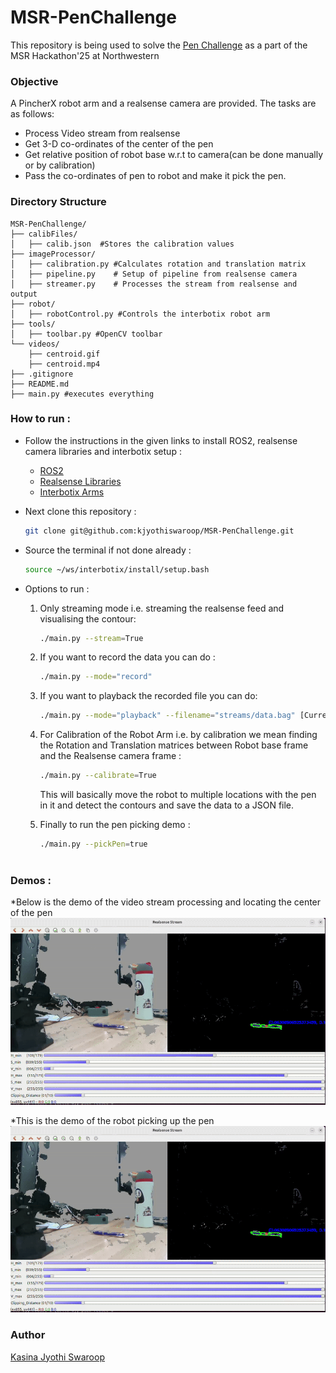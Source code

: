 # MSR-PenChallenge
This repository is being used to solve the [Pen Challenge](https://nu-msr.github.io/hackathon/pen_challenge.html) as a part of the MSR Hackathon'25 at Northwestern

### Objective
A PincherX robot arm and a realsense camera are provided. The tasks are as follows:
* Process Video stream from realsense 
* Get 3-D co-ordinates of the center of the pen 
* Get relative position of robot base w.r.t to camera(can be done manually or by calibration)
* Pass the co-ordinates of pen to robot and make it pick the pen.

### Directory Structure
```
MSR-PenChallenge/
├── calibFiles/
│   ├── calib.json  #Stores the calibration values
├── imageProcessor/ 
│   ├── calibration.py #Calculates rotation and translation matrix
│   ├── pipeline.py    # Setup of pipeline from realsense camera
│   ├── streamer.py    # Processes the stream from realsense and output
├── robot/
│   ├── robotControl.py #Controls the interbotix robot arm
├── tools/
│   ├── toolbar.py #OpenCV toolbar
└── videos/
    ├── centroid.gif
    ├── centroid.mp4
├── .gitignore
├── README.md
├── main.py #executes everything

```
### How to run :
* Follow the instructions in the given links to install ROS2, realsense camera libraries and interbotix setup :
   * [ROS2](http://nu-msr.github.io/hackathon/computer_setup.html#robot-operating-system-ros-2--2-P-1)
   * [Realsense Libraries](https://nu-msr.github.io/hackathon/computer_setup.html#realsense)
   * [Interbotix Arms](https://nu-msr.github.io/hackathon/computer_setup.html#interbotix_setup)
     
* Next clone this repository :
   ``` bash
   git clone git@github.com:kjyothiswaroop/MSR-PenChallenge.git
   ```
* Source the terminal if not done already :
  ``` bash
  source ~/ws/interbotix/install/setup.bash
  ```
* Options to run :
   1) Only streaming mode i.e. streaming the realsense feed and visualising the contour:
      ``` bash
      ./main.py --stream=True
      
   2) If you want to record the data you can do :
      ``` bash
      ./main.py --mode="record"
      
   3) If you want to playback the recorded file you can do:
      ``` bash
      ./main.py --mode="playback" --filename="streams/data.bag" [Currently there is no folder called streams but you can create one]
      
   4) For Calibration of the Robot Arm i.e. by calibration we mean finding the Rotation and Translation matrices between Robot base frame and the Realsense camera frame :
      ```bash
      ./main.py --calibrate=True
      ```
      This will basically move the robot to multiple locations with the pen in it and detect the contours and save the data to a JSON file.
      
  5) Finally to run the pen picking demo :
      ```bash
      ./main.py --pickPen=true
    
### Demos :
*Below is the demo of the video stream processing and locating the center of the pen
![Video](videos/centroid.gif)

*This is the demo of the robot picking up the pen
[![Video](videos/centroid.gif)](https://youtube.com/shorts/IgKwhFp3g9s)

### Author
[Kasina Jyothi Swaroop](https://github.com/kjyothiswaroop)

